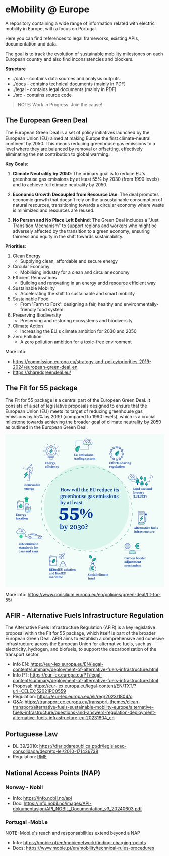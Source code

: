 # eMobility @ Europe

A repository containing a wide range of information related with electric mobility in Europe, with a focus on Portugal.

Here you can find references to legal frameworks, existing APIs, documentation and data.

The goal is to track the evolution of sustainable mobility milestones on each European country and also find inconsistencies and blockers.

**Structure**

- ./data  - contains data sources and analysis outputs
- ./docs  - contains technical documents (mainly in PDF)
- ./legal - contains legal documents (mainly in PDF)
- ./src   - contains source code

> NOTE: Work in Progress. Join the cause!


## The European Green Deal

The European Green Deal is a set of policy initiatives launched by the European Union (EU) aimed at making Europe the first climate-neutral continent by 2050. This means reducing greenhouse gas emissions to a level where they are balanced by removal or offsetting, effectively eliminating the net contribution to global warming.

**Key Goals**:
1. **Climate Neutrality by 2050**: The primary goal is to reduce EU's greenhouse gas emissions by at least 55% by 2030 (from 1990 levels) and to achieve full climate neutrality by 2050.

2. **Economic Growth Decoupled from Resource Use**: The deal promotes economic growth that doesn't rely on the unsustainable consumption of natural resources, transitioning towards a circular economy where waste is minimized and resources are reused.

3. **No Person and No Place Left Behind**: The Green Deal includes a "Just Transition Mechanism" to support regions and workers who might be adversely affected by the transition to a green economy, ensuring fairness and equity in the shift towards sustainability.

**Priorities**:
1. Clean Energy
    - Supplying clean, affordable and secure energy
2. Circular Economy
    - Mobilising industry for a clean and circular economy
3. Efficient Renovations
    - Building and renovating in an energy andd resource efficient way
4. Sustainable Mobility
    - Accelerating the shift to sustainable and smart mobility
5. Sustainable Food
    - From 'Farm to Fork': designing a fair, healthy and environmentally-friendly food system
6. Preserving Biodiversity
    - Preserving and restoring ecosystems and biodiversity
7. Climate Action
    - Increasing the EU's climate ambition for 2030 and 2050
8. Zero Pollution
    - A zero pollution ambition for a toxic-free environment

More info: 
- https://commission.europa.eu/strategy-and-policy/priorities-2019-2024/european-green-deal_en
- https://sharedgreendeal.eu/

## The Fit for 55 package

The Fit for 55 package is a central part of the European Green Deal. It consists of a set of legislative proposals designed to ensure that the European Union (EU) meets its target of reducing greenhouse gas emissions by 55% by 2030 (compared to 1990 levels), which is a crucial milestone towards achieving the broader goal of climate neutrality by 2050 as outlined in the European Green Deal.

 ![fit-4-55](legal/fit-for-55-actions.png)

More info: https://www.consilium.europa.eu/en/policies/green-deal/fit-for-55/

## AFIR - Alternative Fuels Infrastructure Regulation

The Alternative Fuels Infrastructure Regulation (AFIR) is a key legislative proposal within the Fit for 55 package, which itself is part of the broader European Green Deal. AFIR aims to establish a comprehensive and cohesive infrastructure across the European Union for alternative fuels, such as electricity, hydrogen, and biofuels, to support the decarbonization of the transport sector.

- Info EN: https://eur-lex.europa.eu/EN/legal-content/summary/deployment-of-alternative-fuels-infrastructure.html
- Info PT: https://eur-lex.europa.eu/PT/legal-content/summary/deployment-of-alternative-fuels-infrastructure.html
- Proposal: https://eur-lex.europa.eu/legal-content/EN/TXT/?uri=CELEX:52021PC0559
- Regulation: https://eur-lex.europa.eu/eli/reg/2023/1804/oj
- Q&A: https://transport.ec.europa.eu/transport-themes/clean-transport/alternative-fuels-sustainable-mobility-europe/alternative-fuels-infrastructure/questions-and-answers-regulation-deployment-alternative-fuels-infrastructure-eu-20231804_en

## Portuguese Law

- DL 39/2010: https://diariodarepublica.pt/dr/legislacao-consolidada/decreto-lei/2010-171436738
- Regulation: [RME](legal/RME%20Consolidado%202021.pdf)

## National Access Points (NAP)

### Norway - Nobil

- Info: https://info.nobil.no/api
- Doc: https://info.nobil.no/images/API-dokumentasjon/API_NOBIL_Documentation_v3_20240603.pdf

### Portugal -Mobi.e

NOTE: Mobi.e's reach and responsabilities extend beyond a NAP

- Info: https://mobie.pt/en/mobienetwork/finding-charging-points
- Docs: https://www.mobie.pt/en/mobility/technical-rules-procedures